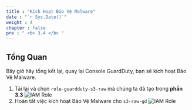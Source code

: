 ```yaml
---
title : "Kích Hoạt Bảo Vệ Malware"
date : "`r Sys.Date()`"
weight : 4
chapter : false
pre : " <b> 3.4 </b> "
---
```


## Tổng Quan
Bây giờ hãy tổng kết lại, quay lại Console GuardDuty, bạn sẽ kích hoạt Bảo Vệ Malware.

1. Tải lại và chọn ```role-guardduty-s3-raw``` mà chúng ta đã tạo trong **phần 3.3**
![IAM Role](/images/3.GuardDuty/3.23-enable.jpg?width=60pc)
2. Hoàn tất việc kích hoạt Bảo Vệ Malware cho ```s3-raw-gd``` 
![IAM Role](/images/3.GuardDuty/3.24-done.jpg?width=60pc)
